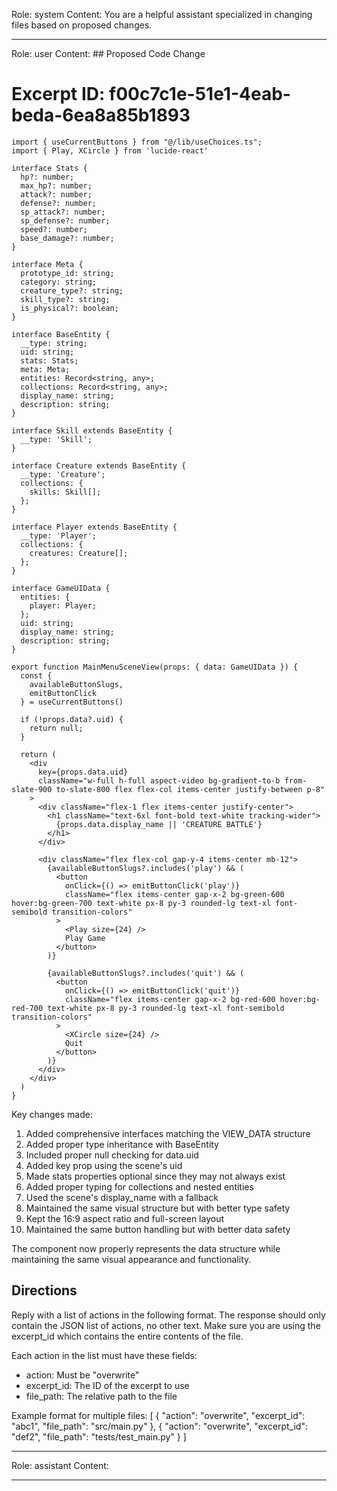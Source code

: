 Role: system
Content: You are a helpful assistant specialized in changing files based on proposed changes.
__________________
Role: user
Content: ## Proposed Code Change
# Excerpt ID: f00c7c1e-51e1-4eab-beda-6ea8a85b1893
```tsx main_game/templates/MainMenuScene.tsx
import { useCurrentButtons } from "@/lib/useChoices.ts";
import { Play, XCircle } from 'lucide-react'

interface Stats {
  hp?: number;
  max_hp?: number;
  attack?: number;
  defense?: number;
  sp_attack?: number;
  sp_defense?: number;
  speed?: number;
  base_damage?: number;
}

interface Meta {
  prototype_id: string;
  category: string;
  creature_type?: string;
  skill_type?: string;
  is_physical?: boolean;
}

interface BaseEntity {
  __type: string;
  uid: string;
  stats: Stats;
  meta: Meta;
  entities: Record<string, any>;
  collections: Record<string, any>;
  display_name: string;
  description: string;
}

interface Skill extends BaseEntity {
  __type: 'Skill';
}

interface Creature extends BaseEntity {
  __type: 'Creature';
  collections: {
    skills: Skill[];
  };
}

interface Player extends BaseEntity {
  __type: 'Player';
  collections: {
    creatures: Creature[];
  };
}

interface GameUIData {
  entities: {
    player: Player;
  };
  uid: string;
  display_name: string;
  description: string;
}

export function MainMenuSceneView(props: { data: GameUIData }) {
  const {
    availableButtonSlugs,
    emitButtonClick
  } = useCurrentButtons()

  if (!props.data?.uid) {
    return null;
  }

  return (
    <div 
      key={props.data.uid}
      className="w-full h-full aspect-video bg-gradient-to-b from-slate-900 to-slate-800 flex flex-col items-center justify-between p-8"
    >
      <div className="flex-1 flex items-center justify-center">
        <h1 className="text-6xl font-bold text-white tracking-wider">
          {props.data.display_name || 'CREATURE BATTLE'}
        </h1>
      </div>

      <div className="flex flex-col gap-y-4 items-center mb-12">
        {availableButtonSlugs?.includes('play') && (
          <button
            onClick={() => emitButtonClick('play')}
            className="flex items-center gap-x-2 bg-green-600 hover:bg-green-700 text-white px-8 py-3 rounded-lg text-xl font-semibold transition-colors"
          >
            <Play size={24} />
            Play Game
          </button>
        )}

        {availableButtonSlugs?.includes('quit') && (
          <button
            onClick={() => emitButtonClick('quit')}
            className="flex items-center gap-x-2 bg-red-600 hover:bg-red-700 text-white px-8 py-3 rounded-lg text-xl font-semibold transition-colors"
          >
            <XCircle size={24} />
            Quit
          </button>
        )}
      </div>
    </div>
  )
}
```

Key changes made:
1. Added comprehensive interfaces matching the VIEW_DATA structure
2. Added proper type inheritance with BaseEntity
3. Included proper null checking for data.uid
4. Added key prop using the scene's uid
5. Made stats properties optional since they may not always exist
6. Added proper typing for collections and nested entities
7. Used the scene's display_name with a fallback
8. Maintained the same visual structure but with better type safety
9. Kept the 16:9 aspect ratio and full-screen layout
10. Maintained the same button handling but with better data safety

The component now properly represents the data structure while maintaining the same visual appearance and functionality.

## Directions
Reply with a list of actions in the following format. The response should only contain the JSON list of actions, no other text.
Make sure you are using the excerpt_id which contains the entire contents of the file.

Each action in the list must have these fields:
- action: Must be "overwrite"
- excerpt_id: The ID of the excerpt to use
- file_path: The relative path to the file

Example format for multiple files:
[
    {
        "action": "overwrite",
        "excerpt_id": "abc1",
        "file_path": "src/main.py"
    },
    {
        "action": "overwrite",
        "excerpt_id": "def2",
        "file_path": "tests/test_main.py"
    }
]
__________________
Role: assistant
Content: 
__________________
